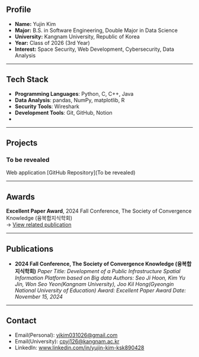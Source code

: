 ## Profile

- **Name:** Yujin Kim  
- **Major:** B.S. in Software Engineering, Double Major in Data Science
- **University:** Kangnam University, Republic of Korea
- **Year:** Class of 2026 (3rd Year)
- **Interest:** Space Security, Web Development, Cybersecurity, Data Analysis

---

## Tech Stack

- **Programming Languages**: Python, C, C++, Java
- **Data Analysis**: pandas, NumPy, matplotlib, R
- **Security Tools**: Wireshark
- **Development Tools**: Git, GitHub, Notion
- 
---

## Projects

### To be revealed
Web application
[GitHub Repository](To be revealed)

---

## Awards

**Excellent Paper Award**, 2024 Fall Conference, The Society of Convergence Knowledge (융복합지식학회)  
  → [View related publication](#development-of-a-public-infrastructure-geospatial-information-platform-based-on-big-data)

---

## Publications

- **2024 Fall Conference, The Society of Convergence Knowledge (융복합지식학회)**
  *Paper Title: Development of a Public Infrastructure Spatial Information Platform based on Big data*
  *Authors: Seo Ji Hoon, Kim Yu Jin, Won Seo Yeon(Kangnam University), Joo Kil Hong(Gyeongin National University of Education)*
  *Award: Excellent Paper Award*
  *Date: November 15, 2024*
  
---

## Contact

- Email(Personal): yjkim031026@gmail.com
- Email(University): cpyj126@kangnam.ac.kr
- LinkedIn: www.linkedin.com/in/yujin-kim-ksk890428

